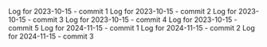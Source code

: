 Log for 2023-10-15 - commit 1
Log for 2023-10-15 - commit 2
Log for 2023-10-15 - commit 3
Log for 2023-10-15 - commit 4
Log for 2023-10-15 - commit 5
Log for 2024-11-15 - commit 1
Log for 2024-11-15 - commit 2
Log for 2024-11-15 - commit 3
